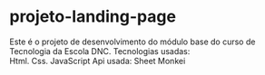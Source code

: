 # projeto-landing-page
Este é o projeto de desenvolvimento do módulo base do curso de Tecnologia da Escola DNC.
Tecnologias usadas:<br>
Html.
Css.
JavaScript
Api usada:
Sheet Monkei
